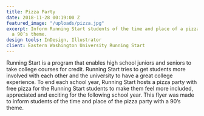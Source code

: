 ```yaml
---
title: Pizza Party
date: 2018-11-28 00:19:00 Z
featured_image: "/uploads/pizza.jpg"
excerpt: Inform Running Start students of the time and place of a pizza party with
  a 90’s theme.
design tools: InDesign, Illustrator
client: Eastern Washington University Running Start
---
```


Running Start is a program that enables high school juniors and seniors to take college courses for credit. Running Start tries to get students more involved with each other and the university to have a great college experience. To end each school year, Running Start hosts a pizza party with free pizza for the Running Start students to make them feel more included, appreciated and exciting for the following school year. This flyer was made to inform students of the time and place of the pizza party with a 90’s theme.
